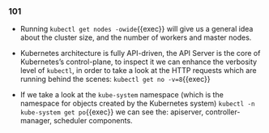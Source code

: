 
### 101

* Running `kubectl get nodes -owide`{{exec}} will give us a general idea about the cluster size, and the number of workers and master nodes.

* Kubernetes architecture is fully API-driven, the API Server is the core of Kubernetes’s control-plane, to inspect it we can enhance the verbosity level of `kubectl`, in order to take a look at the HTTP requests which are running behind the scenes:
`kubectl get no -v=8`{{exec}}

* If we take a look at the `kube-system` namespace (which is the namespace for objects created by the Kubernetes system) `kubectl -n kube-system get po`{{exec}} we can see the: apiserver, controller-manager, scheduler components.



